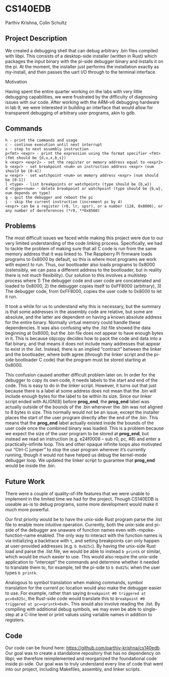 # CS140EDB
Parthiv Krishna, Colin Schultz

## Project Description

We created a debugging shell that can debug arbitrary .bin files compiled with libpi. This consists of a desktop-side installer (written in Rust) which packages the input binary with the pi-side debugger binary and installs it on the pi. At the moment, the installer just performs the installation exactly as my-install, and then passes the uart I/O through to the terminal interface.

Motivation

Having spent the entire quarter working on the labs with very little debugging capabilities, we were frustrated by the difficulty of diagnosing issues with our code. After working with the ARM-v6 debugging hardware in lab 9, we were interested in building an interface that would allow for transparent debugging of arbitrary user programs, akin to gdb.

## Commands
```
h - print the commands and usage
c - continue execution until next interrupt
s - step to next assembly instruction
p<fmt> <expr> - print the expression using the format specifier <fmt> (fmt should be {d,u,x,b,s})
k <expr> <expr2> - set the register or memory address equal to <expr2>
b <expr> - set breakpoint <num> on instruction address <expr> (num should be [0-4])
w <expr> - set watchpoint <num> on memory address <expr> (num should be [0-1])
l <type> - list breakpoints or watchpoints (type should be {b,w})
d <type><num> - delete breakpoint or watchpoint (type should be {b,w}, num depends on type)
q - quit the debugger and reboot the pi
j - skip the current instruction (increment pc by 4)
<expr> can be a register (r0, lr, spsr), or a number (128, 0x8000), or any number of dereferences (*r0, **0x8560)
```
## Problems

The most difficult issues we faced while making this project were due to our very limited understanding of the code linking process. Specifically, we had to tackle the problem of making sure that all C code is run from the same memory address that it was linked to. The Raspberry Pi firmware loads programs to 0x8000 by default, so this is where most programs we work with expect to run. Thus, our bootloader also loads programs to 0x8000 (ostensibly, we can pass a different address to the bootloader, but in reality there is not much flexibility). Our solution to this involves a multistep process where 1) The debugger code and user code are concatenated and loaded to 0x8000, 2) the debugger copies itself to 0xFF8000 (arbitrary), 3) The debugger code, from 0xFF8000, copies the user code to 0x8000 to let it run.

It took a while for us to understand why this is necessary, but the summary is that some addresses in the assembly code are relative, but some are absolute, and the latter are dependent on having a known absolute address for the entire binary. Normally virtual memory could handle these dependencies. It was also confusing why the .list file showed the data beginning at 0x8000, but the .bin file does not appear to have enough bytes in it. This is because objcopy decides how to pack the code and data into a flat binary, and that means it does not include many addresses that appear to exist in the .list. Instead, there is an implied “contract” between the linker and the bootloader, where both agree (through the linker script and the pi-side bootloader C code) that the program must be stored starting at 0x8000.

This confusion caused another difficult problem later on. In order for the debugger to copy its own code, it needs labels to the start and end of the code. This is easy to do in the linker script. However, it turns out that just because there is a label at some address does not mean that the .bin will include enough bytes for the label to be within its size. Since our linker script ended with ALIGN(8) before __prog_end__, the __prog_end__ label was actually outside of the bounds of the .bin whenever the .bin was not aligned to 8 bytes in size. This normally would not be an issue, except the installer places the start of the user program directly after the end of the .bin. This means that the __prog_end__ label actually existed inside the bounds of the user code once the combined binary was loaded. This is a problem because we expect the size of the user program to be stored at __prog_end__, but instead we read an instruction (e.g. e24f0008 – sub r0, pc, #8) and enter a practically-infinite loop. This and other opaque infinite loops also motivated our “Ctrl-C jumper” to stop the user program wherever it’s currently running, though it would not have helped us debug the kernel-mode debugger loop. We updated the linker script to guarantee that __prog_end__ would be inside the .bin.

## Future Work

There were a couple of quality-of-life features that we were unable to implement in the limited time we had for the project. Though CS140EDB is useable as-is to debug programs, some more development would make it much more powerful.

Our first priority would be to have the unix-side Rust program parse the .list file to enable more intuitive operation. Currently, both the unix-side and pi-side of the debugger are unaware of function names even with -mpoke-function-name enabled. The only way to interact with the function names is via initializing a backtrace with `t`, and setting breakpoints can only happen at user-provided addresses (e.g. `b 0x825c`). By having the unix-side Rust load and parse the .list file, we would be able to instead `b printk` or similar, which would be much easier to use. This would also require the unix-side application to “intercept” the commands and determine whether it needed to translate them to, for example, tell the pi-side to `b 0x825c` when the user types `b printk`.

Analogous to symbol translation when making commands, symbol translation for the current pc location would also make the debugger easier to use. For example, rather than saying `Breakpoint #0 triggered at pc=0x825c`, the Rust-side code would translate this to `Breakpoint #0 triggered at pc=<printk+0x0>`. This would also involve reading the .list. By compiling with additional debug symbols, we may even be able to single-step at a C-line level or print values using variable names in addition to registers.

## Code

Our code can be found here: https://github.com/parthiv-krishna/cs140edb. Our goal was to create a standalone repository that has no dependency on libpi; we therefore reimplemented and reorganized the foundational code inside pi-side. Our goal was to truly understand every line of code that went into our project, including Makefiles, assembly, and linker scripts.
